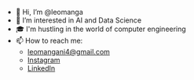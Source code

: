 - 👋 Hi, I’m @leomanga
- 👀 I’m interested in AI and Data Science
- 🎓 I'm hustling in the world of computer engineering
- 📫 How to reach me:     
    - leomangani4@gmail.com
    - [Instagram](https://www.instagram.com/_leomanga_)
    - [LinkedIn](https://www.linkedin.com/in/leonardo-mangani-b624a722b?utm_source=share&utm_campaign=share_via&utm_content=profile&utm_medium=android_app)